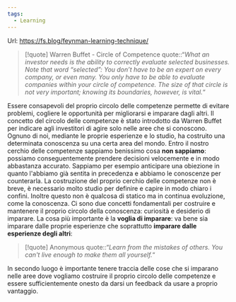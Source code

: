 ```yaml
---
tags:
  - Learning
---
```

Url: https://fs.blog/feynman-learning-technique/

> [!quote] Warren Buffet - Circle of Competence
> quote::“*What an investor needs is the ability to correctly evaluate selected businesses. Note that word “selected”: You don’t have to be an expert on every company, or even many. You only have to be able to evaluate companies within your circle of competence. The size of that circle is not very important; knowing its boundaries, however, is vital.*“

Essere consapevoli del proprio circolo delle competenze permette di evitare problemi, cogliere le opportunità per migliorarsi e imparare dagli altri.
Il concetto del circolo delle competenze è stato introdotto da Warren Buffet per indicare agli investitori di agire solo nelle aree che si conoscono.
Ognuno di noi, mediante le proprie esperienze e lo studio, ha costruito una determinata conoscenza su una certa area del mondo.
Entro il nostro cerchio delle competenze sappiamo benissimo cosa **non sappiamo**: possiamo conseguentemente prendere decisioni velocemente e in modo abbastanza accurato.
Sappiamo per esempio anticipare una obiezione in quanto l'abbiamo già sentita in precedenza e abbiamo le conoscenze per counterarla.
La costruzione del proprio cerchio delle competenze non è breve, è necessario molto studio per definire e capire in modo chiaro i confini.
Inoltre questo non è qualcosa di statico ma in continua evoluzione, come la conoscenza.
Ci sono due concetti fondamentali per costruire e mantenere il proprio circolo della conoscenza: curiosità e desiderio di imparare.
La cosa più importante è la **voglia di imparare**: va bene sia imparare dalle proprie esperienze che soprattutto **imparare dalle esperienze degli altri**:
> [!quote] Anonymous
> quote::“*Learn from the mistakes of others. You can't live enough to make them all yourself.*“

In secondo luogo è importante tenere traccia delle cose che si imparano nelle aree dove vogliamo costruire il proprio circolo delle competenze e essere sufficientemente onesto da darsi un feedback da usare a proprio vantaggio.